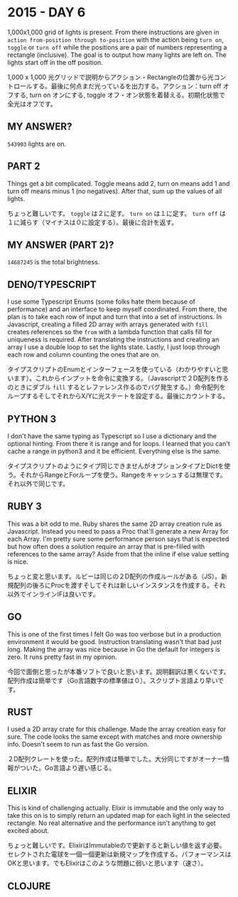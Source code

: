 # 2015 - DAY 6

1,000x1,000 grid of lights is present. From there instructions are given in `action from-position through to-position` with the action being `turn on`, `toggle` or `turn off` while the positions are a pair of numbers representing a rectangle (inclusive). The goal is to output how many lights are left on. The lights start off in the off position.

1,000 x 1,000 光グリッドで説明からアクション・Rectangleの位置から光コントロールする。最後に何点まだ光っているを出力する。アクション：turn off オフする, turn on オンにする, toggle オフ・オン状態を着替える。初期化状態で全光はオフです。

## MY ANSWER?

`543903` lights are on.

## PART 2

Things get a bit complicated. Toggle means add 2, turn on means add 1 and turn off means minus 1 (no negatives). After that, sum up the values of all lights.

ちょっと難しいです。 `toggle` は２に足す。 `turn on` は１に足す。 `turn off` は１に減らす（マイナスは０に設定する）。最後に合計を返す。

## MY ANSWER (PART 2)?

`14687245` is the total brightness.

## DENO/TYPESCRIPT

I use some Typescript Enums (some folks hate them because of performance) and an interface to keep myself coordinated. From there, the plan is to take each row of input and turn that into a set of instructions. In Javascript, creating a filled 2D array with arrays generated with `fill` creates references so the `from` with a lambda function that calls fill for uniqueness is required. After translating the instructions and creating an array I use a double loop to set the lights state. Lastly, I just loop through each row and column counting the ones that are on.

タイプスクリプトのEnumとインターフェースを使っている（わかりやすいと思います）。これからインプットを命令に変換する。（Javascriptで２D配列を作るのときにダブル `fill` するとレファレンス作るのでバグ発生する。）命令配列をループするそしてそれからX/Yに光ステートを設定する。最後にカウントする。

## PYTHON 3

I don't have the same typing as Typescript so I use a dictionary and the optional hinting. From there it is range and for loops. I learned that you can't cache a range in python3 and it be efficient. Everything else is the same.

タイプスクリプトのようにタイプ同じできませんがオプションタイプとDictを使う。それからRangeとForループを使う。Rangeをキャッシュするは無理です。それ以外で同じです。

## RUBY 3

This was a bit odd to me. Ruby shares the same 2D array creation rule as Javascript. Instead you need to pass a Proc that'll generate a new Array for each Array. I'm pretty sure some performance person says that is expected but how often does a solution require an array that is pre-filled with references to the same array? Aside from that the inline if else value setting is nice.

ちょっと変と思います。ルビーは同じの２D配列の作成ルールがある（JS）。新規配列の後ろにProcを渡すそしてそれは新しいインスタンスを作成する。それ以外でインラインIFは良いです。

## GO

This is one of the first times I felt Go was too verbose but in a production environment it would be good. Instruction translating wasn't that bad just long. Making the array was nice because in Go the default for integers is zero. It runs pretty fast in my opinion.

今回で面倒と思ったが本番ソフトで良いと思います。説明翻訳は悪くないです。配列作成は簡単です（Go言語数字の標準値は０）。スクリプト言語より早いです。

## RUST

I used a 2D array crate for this challenge. Made the array creation easy for sure. The code looks the same except with matches and more ownership info. Doesn't seem to run as fast the Go version.

２D配列クレートを使った。配列作成は簡単でした。大分同じですがオーナー情報がついた。Go言語より遅い感じる。

## ELIXIR

This is kind of challenging actually. Elixir is immutable and the only way to take this on is to simply return an updated map for each light in the selected rectangle. No real alternative and the performance isn't anything to get excited about.

ちょっと難しいです。ElixirはImmutableので更新すると新しい値を返す必要。セレクトされた電球を一個一個更新は新規マップを作成する。パフォーマンスはOKと思います。でもElixirはこのような問題に弱いと思います（速さ）。

## CLOJURE


